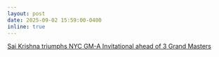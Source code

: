```yaml
---
layout: post
date: 2025-09-02 15:59:00-0400
inline: true
---
```


[Sai Krishna triumphs NYC GM-A Invitational ahead of 3 Grand Masters](https://s1.chess-results.com/tnr1233368.aspx?lan=1&art=1&flag=30&SNode=S0)
